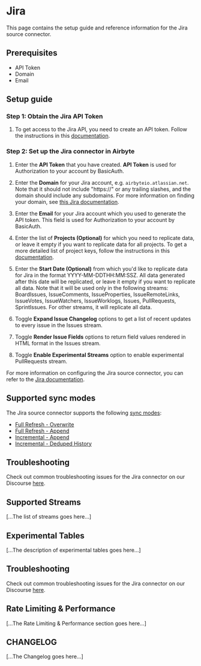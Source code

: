 # Jira

This page contains the setup guide and reference information for the Jira source connector.

## Prerequisites

- API Token
- Domain
- Email

## Setup guide

### Step 1: Obtain the Jira API Token

1. To get access to the Jira API, you need to create an API token. Follow the instructions in this [documentation](https://support.atlassian.com/atlassian-account/docs/manage-api-tokens-for-your-atlassian-account/).

### Step 2: Set up the Jira connector in Airbyte

1. Enter the **API Token** that you have created. **API Token** is used for Authorization to your account by BasicAuth.

2. Enter the **Domain** for your Jira account, e.g. `airbyteio.atlassian.net`. Note that it should not include "https://" or any trailing slashes, and the domain should include any subdomains. For more information on finding your domain, see [this Jira documentation](https://support.atlassian.com/cloud-security/docs/what-is-my-domain-url/).

3. Enter the **Email** for your Jira account which you used to generate the API token. This field is used for Authorization to your account by BasicAuth.

4. Enter the list of **Projects (Optional)** for which you need to replicate data, or leave it empty if you want to replicate data for all projects. To get a more detailed list of project keys, follow the instructions in this [documentation](https://docs.airbyte.com/integrations/sources/jira#how-do-i-find-my-jira-project-keys).

5. Enter the **Start Date (Optional)** from which you'd like to replicate data for Jira in the format YYYY-MM-DDTHH:MM:SSZ. All data generated after this date will be replicated, or leave it empty if you want to replicate all data. Note that it will be used only in the following streams: BoardIssues, IssueComments, IssueProperties, IssueRemoteLinks, IssueVotes, IssueWatchers, IssueWorklogs, Issues, PullRequests, SprintIssues. For other streams, it will replicate all data.

6. Toggle **Expand Issue Changelog** options to get a list of recent updates to every issue in the Issues stream.

7. Toggle **Render Issue Fields** options to return field values rendered in HTML format in the Issues stream.

8. Toggle **Enable Experimental Streams** option to enable experimental PullRequests stream.

For more information on configuring the Jira source connector, you can refer to the [Jira documentation](https://docs.airbyte.com/integrations/sources/jira/).

## Supported sync modes

The Jira source connector supports the following [sync modes](https://docs.airbyte.com/cloud/core-concepts#connection-sync-modes):

- [Full Refresh - Overwrite](https://docs.airbyte.com/understanding-airbyte/connections/full-refresh-overwrite/)
- [Full Refresh - Append](https://docs.airbyte.com/understanding-airbyte/connections/full-refresh-append)
- [Incremental - Append](https://docs.airbyte.com/understanding-airbyte/connections/incremental-append)
- [Incremental - Deduped History](https://docs.airbyte.com/understanding-airbyte/connections/incremental-deduped-history)

## Troubleshooting

Check out common troubleshooting issues for the Jira connector on our Discourse [here](https://discuss.airbyte.io/tags/c/connector/11/source-jira).

## Supported Streams

[...The list of streams goes here...]

## Experimental Tables

[...The description of experimental tables goes here...]

## Troubleshooting

Check out common troubleshooting issues for the Jira connector on our Discourse [here](https://discuss.airbyte.io/tags/c/connector/11/source-jira).

## Rate Limiting & Performance

[...The Rate Limiting & Performance section goes here...]

## CHANGELOG

[...The Changelog goes here...]